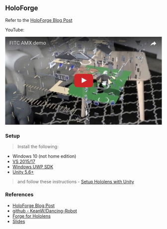 ## HoloForge
Refer to the [HoloForge Blog Post](https://forge.autodesk.com/blog/fitc-building-collaboration-service-hololens)

YouTube:

[![Youtube Demo](HoloForge.jpg)](https://youtu.be/3_zwerE90eo)

### Setup
> Install the following:
> 
* Windows 10 (not home edition)
* [VS 2015/17](https://developer.microsoft.com/en-us/windows/downloads)
* [Windows UWP SDK](https://developer.microsoft.com/en-us/windows/downloads/windows-10-sdk)
* [Unity 5.6+](https://store.unity.com/download?ref=personal)


> and follow these instructions - [Setup Hololens with Unity](https://blogs.msdn.microsoft.com/uk_faculty_connection/2017/06/11/an-introduction-to-mixed-reality-game-development-with-hololens-and-unity/)



### References

> 
* [HoloForge Blog Post](https://forge.autodesk.com/blog/fitc-building-collaboration-service-hololens)
* [github - KeanW/Dancing-Robot](https://github.com/KeanW/Dancing-Robot)
* [Forge for Hololens](https://autodesk-forge.github.io/?ARVR)
* [Slides](https://www.slideshare.net/Autodesk/holoworld-introduction-to-building-for-hololens)